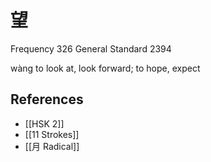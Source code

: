 # 望
Frequency 326
General Standard 2394

wàng
to look at, look forward; to hope, expect

## References
- [[HSK 2]]
- [[11 Strokes]]
- [[月 Radical]]